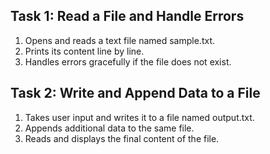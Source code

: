 ## Task 1: Read a File and Handle Errors 

1.   Opens and reads a text file named sample.txt.
2.   Prints its content line by line.
3.   Handles errors gracefully if the file does not exist.

## Task 2: Write and Append Data to a File
 

1.   Takes user input and writes it to a file named output.txt.
2.   Appends additional data to the same file.
3.   Reads and displays the final content of the file.

 
